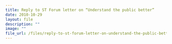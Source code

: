 ```yaml
---
title: Reply to ST Forum letter on “Understand the public better”
date: 2010-10-29
layout: file
description: ""
image: ""
file_url: /files/reply-to-st-forum-letter-on-understand-the-public-better-.pdf
---
```


